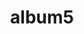 ---
title: album5
layout: album
photos:
    - tim-bennett-607824-unsplash.jpg
    - toa-heftiba-728177-unsplash.jpg
    - zachariah-hagy-484678-unsplash.jpg
permalink: /albums/album5/
---
